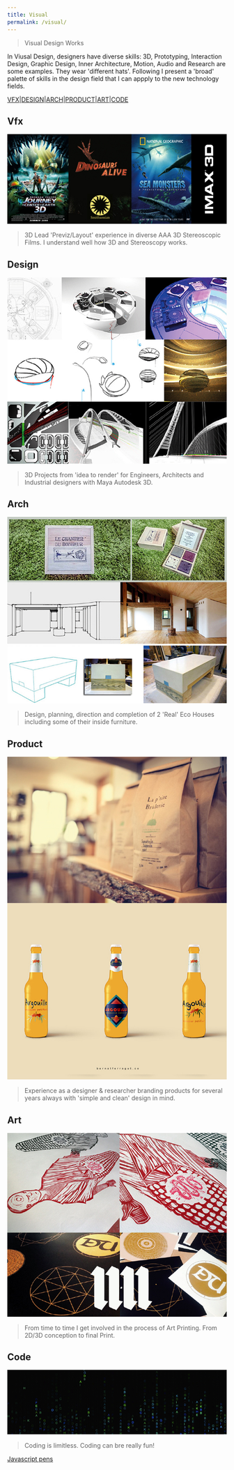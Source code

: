 ```yaml
---
title: Visual
permalink: /visual/
---
```


>Visual Design Works

In Viusal Design, designers have diverse skills: 3D, Prototyping, Interaction Design, Graphic Design, Inner Architecture, Motion, Audio and Research are some examples. They wear 'different hats'. Following I present a 'broad' palette of skills in the design field that I can appply to the new technology fields. 

[VFX](#vfx)|[DESIGN](#design)|[ARCH](#arch)|[PRODUCT](#product)|[ART](#art)|[CODE](#code)

## Vfx

![IMAGE](/images/VFX1.jpg)

> 3D Lead 'Previz/Layout' experience in diverse AAA 3D Stereoscopic Films. I understand well how 3D and Stereoscopy works.

## Design

![IMAGE](/images/DESIGN1.jpg)

> 3D Projects from 'idea to render' for Engineers, Architects and Industrial designers with Maya Autodesk 3D.

## Arch

![IMAGE](/images/ARCH1.jpg)

> Design, planning, direction and completion of 2 'Real' Eco Houses including some of their inside furniture.

## Product

![PRODUCT](/images/PRODUCT1.jpg)

> Experience as a designer & researcher branding products for several years always with 'simple and clean' design in mind.

## Art

![IMAGE](/images/ART1.jpg)

> From time to time I get involved in the process of Art Printing. From 2D/3D conception to final Print.

## Code

![IMAGE](/images/CODE.png)

> Coding is limitless. Coding can bre really fun!

[Javascript pens](http://codepen.io/elbernat/)


















